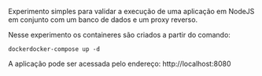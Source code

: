 Experimento simples para validar a execução de uma aplicação em NodeJS em conjunto com um banco de dados e um proxy reverso.

Nesse experimento os containeres são criados a partir do comando:

```
dockerdocker-compose up -d
```

A aplicação pode ser acessada pelo endereço: http://localhost:8080